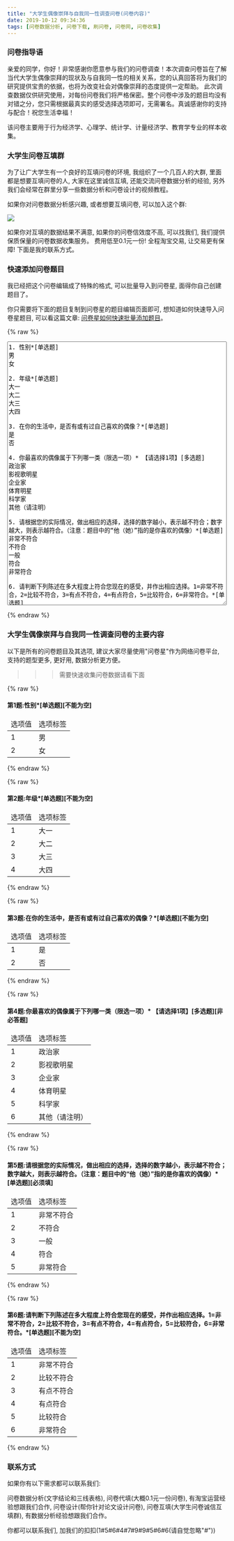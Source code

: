 ```yaml
---
title: "大学生偶像崇拜与自我同一性调查问卷(问卷内容)"
date: 2019-10-12 09:34:36
tags: [问卷数据分析, 问卷下载, 刷问卷, 问卷网, 问卷收集]
---
```


### 问卷指导语

亲爱的同学，你好！非常感谢你愿意参与我们的问卷调查！本次调查问卷旨在了解当代大学生偶像崇拜的现状及与自我同一性的相关关系，您的认真回答将为我们的研究提供宝贵的依据，也将为改变社会对偶像崇拜的态度提供一定帮助。
此次调查数据仅供研究使用，对每份问卷我们将严格保密。整个问卷中涉及的题目均没有对错之分，您只需根据最真实的感受选择选项即可，无需署名。真诚感谢你的支持与配合！祝您生活幸福！

该问卷主要用于行为经济学、心理学、统计学、计量经济学、教育学专业的样本收集。

<!-- more -->


### 大学生问卷互填群

为了让广大学生有一个良好的互填问卷的环境, 我组织了一个几百人的大群, 里面都是想要互填问卷的人, 大家在这里诚信互填, 
还能交流问卷数据分析的经验, 另外我们会经常在群里分享一些数据分析和问卷设计的视频教程。

如果你对问卷数据分析感兴趣, 或者想要互填问卷, 可以加入这个群:

<img src="/images/问卷互填群二维码.png">

如果你对互填的数据结果不满意, 如果你的问卷信效度不高, 可以找我们, 我们提供保质保量的问卷数据收集服务。 
费用低至0.1元一份! 全程淘宝交易, 让交易更有保障! 下面是我的联系方式。



### 快速添加问卷题目

我已经把这个问卷编辑成了特殊的格式, 可以批量导入到问卷星, 面得你自己创建题目了。

你只需要将下面的题目复制到问卷星的题目编辑页面即可, 想知道如何快速导入问卷星题目, 可以看这篇文章: [问卷星如何快速批量添加题目](https://mlln.cn/2019/06/01/%E9%97%AE%E5%8D%B7%E6%98%9F%E5%A6%82%E4%BD%95%E5%BF%AB%E9%80%9F%E6%B7%BB%E5%8A%A0%E6%89%B9%E9%87%8F%E9%A2%98%E7%9B%AE/index.html)。

{% raw %}
<textarea rows="40" style="width: 100%;">1. 性别*[单选题]
男
女

2. 年级*[单选题]
大一
大二
大三
大四

3. 在你的生活中，是否有或有过自己喜欢的偶像？*[单选题]
是
否

4. 你最喜欢的偶像属于下列哪一类（限选一项）* 【请选择1项】[多选题]
政治家
影视歌明星
企业家
体育明星
科学家
其他（请注明）

5. 请根据您的实际情况，做出相应的选择，选择的数字越小，表示越不符合；数字越大，则表示越符合。（注意：题目中的“他（她）”指的是你喜欢的偶像）*[单选题]
非常不符合
不符合
一般
符合
非常符合

6. 请判断下列陈述在多大程度上符合您现在的感受，并作出相应选择。1=非常不符合，2=比较不符合，3=有点不符合，4=有点符合，5=比较符合，6=非常符合。*[单选题]
非常不符合
比较不符合
有点不符合
有点符合
比较符合
非常符合</textarea>
{% endraw %}

### 大学生偶像崇拜与自我同一性调查问卷的主要内容

以下是所有的问卷题目及其选项, 建议大家尽量使用"问卷星"作为网络问卷平台, 支持的题型更多, 更好用, 数据分析更方便。

>>> 需要快速收集问卷数据请看下面


{% raw %}
<div class="qitem">
<h4>第1题:性别*[单选题][不能为空]</h4>

<table class="table">
<thead>
<tr><td>选项值</td><td>选项标签</td></tr>
</thead>
<tbody>
<tr><td>1</td><td>男</td></tr>
<tr><td>2</td><td>女</td></tr>
</tbody>
</table>

</div>
{% endraw %}


{% raw %}
<div class="qitem">
<h4>第2题:年级*[单选题][不能为空]</h4>

<table class="table">
<thead>
<tr><td>选项值</td><td>选项标签</td></tr>
</thead>
<tbody>
<tr><td>1</td><td>大一</td></tr>
<tr><td>2</td><td>大二</td></tr>
<tr><td>3</td><td>大三</td></tr>
<tr><td>4</td><td>大四</td></tr>
</tbody>
</table>

</div>
{% endraw %}


{% raw %}
<div class="qitem">
<h4>第3题:在你的生活中，是否有或有过自己喜欢的偶像？*[单选题][不能为空]</h4>

<table class="table">
<thead>
<tr><td>选项值</td><td>选项标签</td></tr>
</thead>
<tbody>
<tr><td>1</td><td>是</td></tr>
<tr><td>2</td><td>否</td></tr>
</tbody>
</table>

</div>
{% endraw %}


{% raw %}
<div class="qitem">
<h4>第4题:你最喜欢的偶像属于下列哪一类（限选一项）* 【请选择1项】[多选题][非必答题]</h4>

<table class="table">
<thead>
<tr><td>选项值</td><td>选项标签</td></tr>
</thead>
<tbody>
<tr><td>1</td><td>政治家</td></tr>
<tr><td>2</td><td>影视歌明星</td></tr>
<tr><td>3</td><td>企业家</td></tr>
<tr><td>4</td><td>体育明星</td></tr>
<tr><td>5</td><td>科学家</td></tr>
<tr><td>6</td><td>其他（请注明）</td></tr>
</tbody>
</table>

</div>
{% endraw %}


{% raw %}
<div class="qitem">
<h4>第5题:请根据您的实际情况，做出相应的选择，选择的数字越小，表示越不符合；数字越大，则表示越符合。（注意：题目中的“他（她）”指的是你喜欢的偶像）*[单选题][必须填]</h4>

<table class="table">
<thead>
<tr><td>选项值</td><td>选项标签</td></tr>
</thead>
<tbody>
<tr><td>1</td><td>非常不符合</td></tr>
<tr><td>2</td><td>不符合</td></tr>
<tr><td>3</td><td>一般</td></tr>
<tr><td>4</td><td>符合</td></tr>
<tr><td>5</td><td>非常符合</td></tr>
</tbody>
</table>

</div>
{% endraw %}


{% raw %}
<div class="qitem">
<h4>第6题:请判断下列陈述在多大程度上符合您现在的感受，并作出相应选择。1=非常不符合，2=比较不符合，3=有点不符合，4=有点符合，5=比较符合，6=非常符合。*[单选题][不能为空]</h4>

<table class="table">
<thead>
<tr><td>选项值</td><td>选项标签</td></tr>
</thead>
<tbody>
<tr><td>1</td><td>非常不符合</td></tr>
<tr><td>2</td><td>比较不符合</td></tr>
<tr><td>3</td><td>有点不符合</td></tr>
<tr><td>4</td><td>有点符合</td></tr>
<tr><td>5</td><td>比较符合</td></tr>
<tr><td>6</td><td>非常符合</td></tr>
</tbody>
</table>

</div>
{% endraw %}



<!-- ---
title: 心理教育医学的问卷免费下载
date: 2019-05-23 08:59:15
tags: [问卷星, 问卷网, 问卷下载, 问卷互填, 问卷设计, 问卷模板, 毕业问卷, 问卷数据分析, 问卷代填, ]
--- -->

### 联系方式
 
如果你有以下需求都可以联系我们:

问卷数据分析(文字结论和三线表格), 问卷代填(大概0.1元一份问卷), 有淘宝运营经验想跟我们合作, 问卷设计(帮你针对论文设计问卷), 问卷互填(大学生问卷诚信互填群), 有数据分析经验想跟我们合作。

你都可以联系我们, 加我们的扣扣(1#5#6#4#7#9#9#5#6#6(请自觉忽略"#"))

